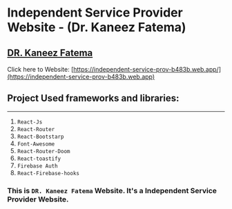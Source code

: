 # Independent Service Provider Website - (Dr. Kaneez Fatema)

## [DR. Kaneez Fatema](https://independent-service-prov-b483b.web.app/)
Click here to Website: [https://independent-service-prov-b483b.web.app/](https://independent-service-prov-b483b.web.app)


## Project Used frameworks and libraries:  
----
1. `React-Js`
2. `React-Router`
3. `React-Bootstarp`
4. `Font-Awesome`
5. `React-Router-Doom`
6. `React-toastify`
7. `Firebase Auth`
8. `React-Firebase-hooks`

### This is `DR. Kaneez Fatema` Website. It's a Independent Service Provider Website.



